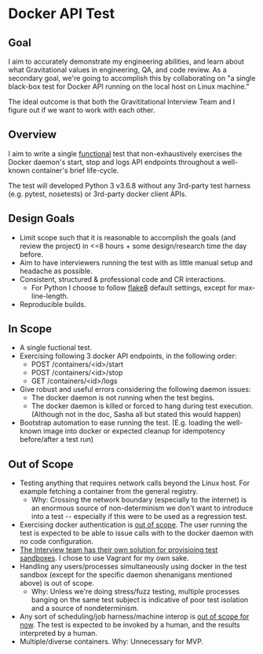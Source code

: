 # Docker API Test

## Goal
I aim to accurately demonstrate my engineering abilities, and learn about
what Gravitational values in engineering, QA, and code review.  As a
secondary goal, we're going to accomplish this by collaborating on "a single
black-box test for Docker API running on the local host on Linux machine."

The ideal outcome is that both the Gravititational Interview Team and I figure
out if we want to work with each other.

## Overview
I aim to write a single [functional](https://en.wikipedia.org/wiki/Functional_testing)
test that non-exhaustively exercises the Docker daemon's start, stop and logs
API endpoints throughout a well-known container's brief life-cycle.

The test will developed Python 3 v3.6.8 without any 3rd-party test harness
(e.g. pytest, nosetests) or 3rd-party docker client APIs.

## Design Goals
* Limit scope such that it is reasonable to accomplish the goals (and review
the project) in <=8 hours + some design/research time the day before.
* Aim to have interviewers running the test with as little manual setup and
headache as possible.
* Consistent, structured & professional code and CR interactions.
  * For Python I choose to follow [flake8](http://flake8.pycqa.org/en/latest/)
default settings, except for max-line-length.
* Reproducible builds.

## In Scope
* A single fuctional test.
* Exercising following 3 docker API endpoints, in the following order:
  * POST /containers/&lt;id&gt;/start
  * POST /containers/&lt;id&gt;/stop
  * GET /containers/&lt;id&gt;/logs
* Give robust and useful errors considering the following daemon issues:
  * The docker daemon is not running when the test begins.
  * The docker daemon is killed or forced to hang during test execution.
   (Although not in the doc, Sasha all but stated this would happen)
* Bootstrap automation to ease running the test. (E.g. loading the well-known
image into docker or expected cleanup for idempotency before/after a test run)


## Out of Scope
* Testing anything that requires network calls beyond the Linux host. For
example fetching a container from the general registry.
  * Why: Crossing the network boundary (especially to the internet) is an
enormous source of non-determinism we don't want to introduce into a test --
especially if this were to be used as a regression test.
* Exercising docker authentication is [out of scope](https://getgravity.slack.com/archives/GPD552ALE/p1571082899008900).
The user running the test is expected to be able to issue calls with to the
docker daemon with no code configuration.
* [The Interview team has their own solution for provisioing test sandboxes](https://getgravity.slack.com/archives/GPD552ALE/p1571082456004500).
I chose to use Vagrant for my own sake.
* Handling any users/processes simultaneously using docker in the test sandbox
(except for the specific daemon shenanigans mentioned above) is out of scope.
  * Why: Unless we're doing stress/fuzz testing, multiple processes banging on the
same test subject is indicative of poor test isolation and a source of
nondeterminism.
* Any sort of scheduling/job harness/machine interop is
[out of scope for now](https://getgravity.slack.com/archives/GPD552ALE/p1571082891008600).
The test is expected to be invoked by a human, and the results interpreted by
a human.
* Multiple/diverse containers. Why: Unnecessary for MVP.
